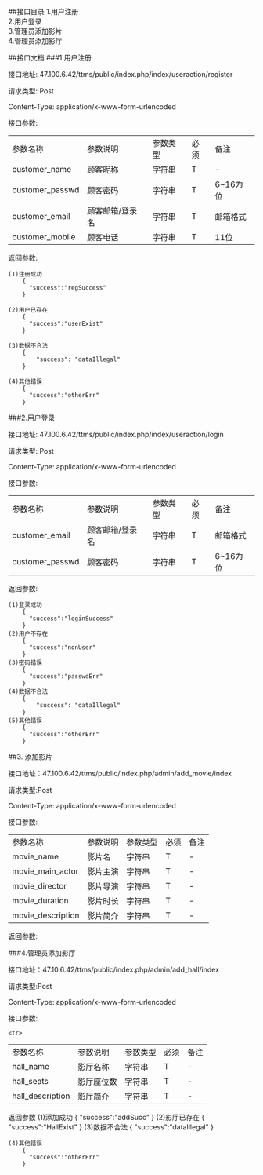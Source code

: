 ##接口目录
1.用户注册<br>
2.用户登录<br>
3.管理员添加影片<br>
4.管理员添加影厅<br>


##接口文档
###1.用户注册

接口地址: 47.100.6.42/ttms/public/index.php/index/useraction/register

请求类型: Post

Content-Type: application/x-www-form-urlencoded

接口参数:
<table>
	<tr>
		<tr>
			<td>参数名称</td>
			<td>参数说明</td>
			<td>参数类型</td>
			<td>必须</td>
			<td>备注</td>
		</tr>
		<tr>
			<td>customer_name</td>
			<td>顾客昵称</td>
			<td>字符串</td>
			<td>T</td>
			<td>-</td>
		</tr>
		<tr>
			<td>customer_passwd</td>
			<td>顾客密码</td>
			<td>字符串</td>
			<td>T</td>
			<td>6~16为位</td>
		</tr>
		<tr>
			<td>customer_email</td>
			<td>顾客邮箱/登录名</td>
			<td>字符串</td>
			<td>T</td>
			<td>邮箱格式</td>
		</tr>
		<tr>
			<td>customer_mobile</td>
			<td>顾客电话</td>
			<td>字符串</td>
			<td>T</td>
			<td>11位</td>
		</tr>	
	<tr>
</table>


返回参数:<br/>

	(1)注册成功
		{
		  "success":"regSuccess"
		}
		
	(2)用户已存在
		{
		  "success":"userExist"
		}
		
	(3)数据不合法
	    {
	        "success": "dataIllegal"
	    }
	
	(4)其他错误
		{
		  "success":"otherErr"
		}
		
###2.用户登录

接口地址: 47.100.6.42/ttms/public/index.php/index/useraction/login

请求类型: Post

Content-Type: application/x-www-form-urlencoded

接口参数:
<table>
	<tr>
		<tr>
			<td>参数名称</td>
			<td>参数说明</td>
			<td>参数类型</td>
			<td>必须</td>
			<td>备注</td>
		</tr>
		<tr>
			<td>customer_email</td>
			<td>顾客邮箱/登录名</td>
			<td>字符串</td>
			<td>T</td>
			<td>邮箱格式</td>
		</tr>	
		<tr>
			<td>customer_passwd</td>
			<td>顾客密码</td>
			<td>字符串</td>
			<td>T</td>
			<td>6~16为位</td>
		</tr>		
	<tr>
</table>

返回参数: <br>

	(1)登录成功
		{
		  "success":"loginSuccess"
		}
	(2)用户不存在
		{
		  "success":"nonUser"
		}
	(3)密码错误
		{
		  "success":"passwdErr"
		}
	(4)数据不合法
	    {
            "success": "dataIllegal"
        }
	(5)其他错误
		{
		  "success":"otherErr"
		}

##3. 添加影片

接口地址：47.100.6.42/ttms/public/index.php/admin/add_movie/index

请求类型:Post

Content-Type: application/x-www-form-urlencoded

接口参数:
<table>
	<tr>
		<tr>
			<td>参数名称</td>
			<td>参数说明</td>
			<td>参数类型</td>
			<td>必须</td>
			<td>备注</td>
		</tr>
		<tr>
			<td>movie_name</td>
			<td>影片名</td>
			<td>字符串</td>
			<td>T</td>
			<td>-</td>
		</tr>
		<tr>
			<td>movie_main_actor</td>
			<td>影片主演</td>
			<td>字符串</td>
			<td>T</td>
			<td>-</td>
		</tr>
		<tr>
			<td>movie_director</td>
			<td>影片导演</td>
			<td>字符串</td>
			<td>T</td>
			<td>-</td>
		</tr>
		<tr>
			<td>movie_duration</td>
			<td>影片时长</td>
			<td>字符串</td>
			<td>T</td>
			<td>-</td>
		</tr>
		<tr>
			<td>movie_description</td>
			<td>影片简介</td>
			<td>字符串</td>
			<td>T</td>
			<td>-</td>
		</tr>
	<tr>
</table>

返回参数:




###4.管理员添加影厅

接口地址：47.10.6.42/ttms/public/index.php/admin/add_hall/index

请求类型:Post

Content-Type: application/x-www-form-urlencoded

接口参数:
<table>
	<tr>
		<tr>
			<td>参数名称</td>
			<td>参数说明</td>
			<td>参数类型</td>
			<td>必须</td>
			<td>备注</td>
		</tr>
		<tr>
			<td>hall_name</td>
			<td>影厅名称</td>
			<td>字符串</td>
			<td>T</td>
			<td>-</td>
		</tr>
		<tr>
			<td>hall_seats</td>
			<td>影厅座位数</td>
			<td>字符串</td>
			<td>T</td>
			<td>-</td>
		</tr>
		<tr>
			<td>hall_description</td>
			<td>影厅简介</td>
			<td>字符串</td>
			<td>T</td>
			<td>-</td>
		</tr>
		
	<tr>
</table>

返回参数
	(1)添加成功
		{
		  "success":"addSucc"
		}
	(2)影厅已存在
		{
		  "success":"HallExist"
		}
	(3)数据不合法
		{
		  "success":"dataIllegal"
		}

	(4)其他错误
		{
		  "success":"otherErr"
		}
	